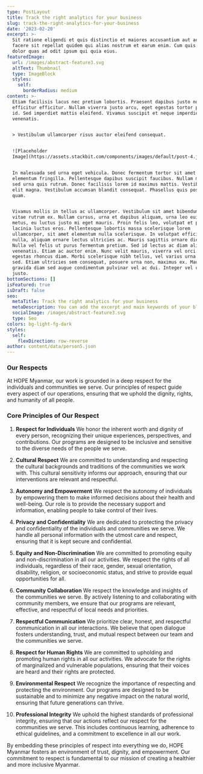 ```yaml
---
type: PostLayout
title: Track the right analytics for your business
slug: track-the-right-analytics-for-your-business
date: '2023-02-20'
excerpt: >-
  Sit ratione eligendi et quis distinctio et maiores accusantium aut accusamus
  facere sit repellat quidem qui alias nostrum et earum enim. Cum quis sint eos
  dolor quas ad odit ipsum qui quia eius.
featuredImage:
  url: /images/abstract-feature3.svg
  altText: Thumbnail
  type: ImageBlock
  styles:
    self:
      borderRadius: medium
content: >-
  Etiam facilisis lacus nec pretium lobortis. Praesent dapibus justo non
  efficitur efficitur. Nullam viverra justo arcu, eget egestas tortor pretium
  id. Sed imperdiet mattis eleifend. Vivamus suscipit et neque imperdiet
  venenatis.


  > Vestibulum ullamcorper risus auctor eleifend consequat.


  ![Placeholder
  Image](https://assets.stackbit.com/components/images/default/post-4.jpeg)


  In malesuada sed urna eget vehicula. Donec fermentum tortor sit amet nisl
  elementum fringilla. Pellentesque dapibus suscipit faucibus. Nullam malesuada
  sed urna quis rutrum. Donec facilisis lorem id maximus mattis. Vestibulum quis
  elit magna. Vestibulum accumsan blandit consequat. Phasellus quis posuere
  quam.


  Vivamus mollis in tellus ac ullamcorper. Vestibulum sit amet bibendum ipsum,
  vitae rutrum ex. Nullam cursus, urna et dapibus aliquam, urna leo euismod
  metus, eu luctus justo mi eget mauris. Proin felis leo, volutpat et purus in,
  lacinia luctus eros. Pellentesque lobortis massa scelerisque lorem
  ullamcorper, sit amet elementum nulla scelerisque. In volutpat efficitur
  nulla, aliquam ornare lectus ultricies ac. Mauris sagittis ornare dictum.
  Nulla vel felis ut purus fermentum pretium. Sed id lectus ac diam aliquet
  venenatis. Etiam ac auctor enim. Nunc velit mauris, viverra vel orci ut,
  egestas rhoncus diam. Morbi scelerisque nibh tellus, vel varius urna malesuada
  sed. Etiam ultricies sem consequat, posuere urna non, maximus ex. Mauris
  gravida diam sed augue condimentum pulvinar vel ac dui. Integer vel convallis
  justo.
bottomSections: []
isFeatured: true
isDraft: false
seo:
  metaTitle: Track the right analytics for your business
  metaDescription: You can add the excerpt and main keywords of your blog post here.
  socialImage: /images/abstract-feature3.svg
  type: Seo
colors: bg-light-fg-dark
styles:
  self:
    flexDirection: row-reverse
author: content/data/person5.json
---
```

### Our Respects

At HOPE Myanmar, our work is grounded in a deep respect for the individuals and communities we serve. Our principles of respect guide every aspect of our operations, ensuring that we uphold the dignity, rights, and humanity of all people.

### Core Principles of Our Respect

1.  **Respect for Individuals**
    We honor the inherent worth and dignity of every person, recognizing their unique experiences, perspectives, and contributions. Our programs are designed to be inclusive and sensitive to the diverse needs of the people we serve.

2.  **Cultural Respect**
    We are committed to understanding and respecting the cultural backgrounds and traditions of the communities we work with. This cultural sensitivity informs our approach, ensuring that our interventions are relevant and respectful.

3.  **Autonomy and Empowerment**
    We respect the autonomy of individuals by empowering them to make informed decisions about their health and well-being. Our role is to provide the necessary support and information, enabling people to take control of their lives.

4.  **Privacy and Confidentiality**
    We are dedicated to protecting the privacy and confidentiality of the individuals and communities we serve. We handle all personal information with the utmost care and respect, ensuring that it is kept secure and confidential.

5.  **Equity and Non-Discrimination**
    We are committed to promoting equity and non-discrimination in all our activities. We respect the rights of all individuals, regardless of their race, gender, sexual orientation, disability, religion, or socioeconomic status, and strive to provide equal opportunities for all.

6.  **Community Collaboration**
    We respect the knowledge and insights of the communities we serve. By actively listening to and collaborating with community members, we ensure that our programs are relevant, effective, and respectful of local needs and priorities.

7.  **Respectful Communication**
    We prioritize clear, honest, and respectful communication in all our interactions. We believe that open dialogue fosters understanding, trust, and mutual respect between our team and the communities we serve.

8.  **Respect for Human Rights**
    We are committed to upholding and promoting human rights in all our activities. We advocate for the rights of marginalized and vulnerable populations, ensuring that their voices are heard and their rights are protected.

9.  **Environmental Respect**
    We recognize the importance of respecting and protecting the environment. Our programs are designed to be sustainable and to minimize any negative impact on the natural world, ensuring that future generations can thrive.

10. **Professional Integrity**
    We uphold the highest standards of professional integrity, ensuring that our actions reflect our respect for the communities we serve. This includes continuous learning, adherence to ethical guidelines, and a commitment to excellence in all our work.

By embedding these principles of respect into everything we do, HOPE Myanmar fosters an environment of trust, dignity, and empowerment. Our commitment to respect is fundamental to our mission of creating a healthier and more inclusive Myanmar.



